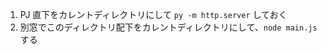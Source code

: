 1. PJ 直下をカレントディレクトリにして `py -m http.server` しておく
2. 別窓でこのディレクトリ配下をカレントディレクトリにして、`node main.js` する
   